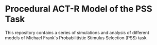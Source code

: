 # Procedural ACT-R Model of the PSS Task

This repository contains a series of simulations and analysis of
different models of Michael Frank's Probabilitistic Stimulus Selection
(PSS) task. 